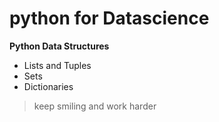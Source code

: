 # python for Datascience
 
 **Python Data Structures**
 
 -	Lists and Tuples
 - Sets
 - Dictionaries


>keep smiling and work harder
